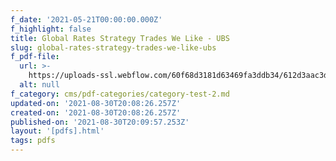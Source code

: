 ```yaml
---
f_date: '2021-05-21T00:00:00.000Z'
f_highlight: false
title: Global Rates Strategy Trades We Like - UBS
slug: global-rates-strategy-trades-we-like-ubs
f_pdf-file:
  url: >-
    https://uploads-ssl.webflow.com/60f68d3181d63469fa3ddb34/612d3aac3de1912d5ac7a1ad_UBS%20Global%20Rates%20Strategy.pdf
  alt: null
f_category: cms/pdf-categories/category-test-2.md
updated-on: '2021-08-30T20:08:26.257Z'
created-on: '2021-08-30T20:08:26.257Z'
published-on: '2021-08-30T20:09:57.253Z'
layout: '[pdfs].html'
tags: pdfs
---
```



